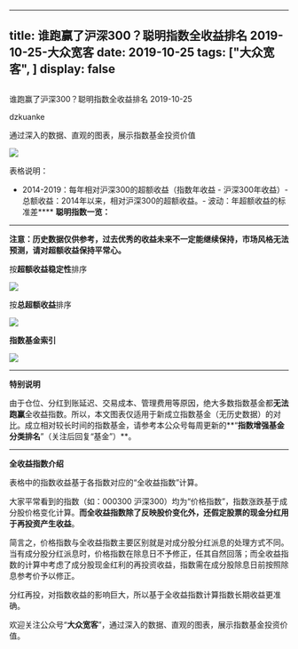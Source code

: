 
---
title:   谁跑赢了沪深300？聪明指数全收益排名 2019-10-25-大众宽客
date: 2019-10-25
tags: ["大众宽客", ]
display: false
---


## 



谁跑赢了沪深300？聪明指数全收益排名 2019-10-25




dzkuanke




通过深入的数据、直观的图表，展示指数基金投资价值


<img class="rich_pages js_insertlocalimg" data-ratio="0.5795454545454546" data-s="300,640" src="https://mmbiz.qpic.cn/mmbiz_png/PKw3FQPmhIjSJTSr5BZl6KgefuVaJomEpHOOUqxSp1yRFH5icD7vyrFPQI6oia13y7BaadsmS6QGjFcG0HnSFosA/640?wx_fmt=png" data-type="png" data-w="880" style="">

表格说明：
- 2014-2019：每年相对沪深300的超额收益（指数年收益 - 沪深300年收益）- 总额收益：2014年以来，相对沪深300的超额收益。- 波动：年超额收益的标准差****
**聪明指数一览：**

****

**注意：历史数据仅供参考，过去优秀的收益未来不一定能继续保持，市场风格无法预测，请对超额收益保持平常心。**



按**超额收益稳定性**排序

<img class="rich_pages js_insertlocalimg" data-ratio="1.6906318082788672" data-s="300,640" src="https://mmbiz.qpic.cn/mmbiz_png/PKw3FQPmhIjSJTSr5BZl6KgefuVaJomEgMY7xosgiavBvPWagcrrkzIE2pKAv2FLREeIviaQ57nM0DiclKmF8bEUw/640?wx_fmt=png" data-type="png" data-w="918" style="">



按**总超额收益**排序

<img class="rich_pages js_insertlocalimg" data-ratio="1.7171052631578947" data-s="300,640" src="https://mmbiz.qpic.cn/mmbiz_png/PKw3FQPmhIjSJTSr5BZl6KgefuVaJomExpqibVOweDVxQwFDJlZyykV2tLZtRYyhq3S5UiaODh4dfuLjSD07xHmQ/640?wx_fmt=png" data-type="png" data-w="912" style="">





**指数基金索引**

<img class="rich_pages" data-ratio="1.5909090909090908" data-s="300,640" src="https://mmbiz.qpic.cn/mmbiz_png/PKw3FQPmhIjckEpwd4NnicmjtAQIYtlpx4Q2PFEicW6W3hDeBKA1sMZInBicxTeVDkHGibRJKcaibBtTTdBLWHIe9Ng/640?wx_fmt=png" data-type="png" data-w="836" style=""/>

****

**特别说明**

由于仓位、分红到账延迟、交易成本、管理费用等原因，绝大多数指数基金都**无法跑赢**全收益指数。所以，本文图表仅适用于新成立指数基金（无历史数据）的对比。成立相对较长时间的指数基金，请参考本公众号每周更新的**“****指数增强基金分类排名****”（关注后回复“基金”）**。



****

**全收益指数介绍**



表格中的指数收益基于各指数对应的“全收益指数”计算。



大家平常看到的指数（如：000300 沪深300）均为“价格指数”，指数涨跌基于成分股价格变化计算。**而全收益指数除了反映股价变化外，还假定股票的现金分红用于再投资产生收益**。



简言之，价格指数与全收益指数主要区别就是对成分股分红派息的处理方式不同。当有成分股分红派息时，价格指数在除息日不予修正，任其自然回落；而全收益指数的计算中考虑了成分股现金红利的再投资收益，指数需在成分股除息日前按照除息参考价予以修正。



分红再投，对指数收益的影响巨大，所以基于全收益指数计算指数长期收益更准确。





欢迎关注公众号“**大众宽客**”，通过深入的数据、直观的图表，展示指数基金投资价值。








